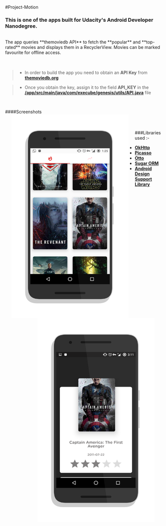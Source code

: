 

#Project-Motion

###   This is one of the apps built for Udacity's **Android Developer Nanodegree.**
</br>
The app queries **themoviedb API** to fetch the **popular** and **top-rated** movies and displays them in a RecyclerView. Movies can be marked favourite for offline access.
</br>
</br>
</br>

> - In order to build the app you need to obtain an **API Key** from   
   [**themoviedb.org**](http://themoviedb.org/)

> - Once you obtain the key, assign it to the field **API_KEY** in the 
   [**/app/src/main/java/com/execube/genesis/utils/API.java**](https://github.com/Hackertronix/Project-Motion/blob/master/app%2Fsrc%2Fmain%2Fjava%2Fcom%2Fexecube%2Fgenesis%2Futils%2FAPI.java)
   file

</br>

####Screenshots
<img src="https://github.com/Hackertronix/Project-Motion/blob/master/art%2FScreenshot-1.png" width="380" height="660" align="left" hspace="20" >
<img src="https://github.com/Hackertronix/Project-Motion/blob/master/art%2FScreenshot-2.png" width="380" height="660" align="right" hspace="20" >
</br>
</br>
</br>
</br>
###Libraries used :-

 - [**OkHttp**](http://square.github.io/okhttp/)
 - [**Picasso**](http://square.github.io/picasso/)
 - [**Otto**](http://square.github.io/otto/)
 - [**Sugar ORM**](http://satyan.github.io/sugar/)
 - [**Android Design Support Library**](http://android-developers.blogspot.in/2015/05/android-design-support-library.html)















































































